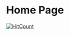 # Home Page

[![HitCount](http://hits.dwyl.com/iamcpdev/iamcpdev/startpage-wave.svg)](http://hits.dwyl.com/iamcpdev/iamcpdev/startpage-wave)
